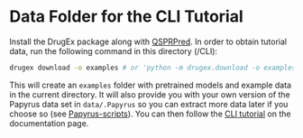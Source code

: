# Data Folder for the CLI Tutorial

Install the DrugEx package along with [QSPRPred](https://github.com/CDDLeiden/QSPRPred). In order to obtain tutorial data, run the following command in this directory (/CLI):

```bash
drugex download -o examples # or 'python -m drugex.download -o examples' if you are on Windows
```

This will create an `examples` folder with pretrained models and example data in the current directory. It will also provide you with your own version of the Papyrus data set in `data/.Papyrus` so you can extract more data later if you choose so (see [Papyrus-scripts](https://github.com/OlivierBeq/Papyrus-scripts)). You can then follow the [CLI tutorial](https://cddleiden.github.io/DrugEx/docs/use.html) on the documentation page.
